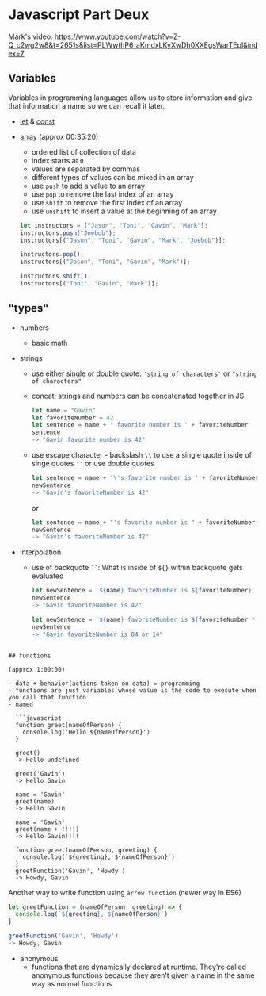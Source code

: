 # Javascript Part Deux

Mark's video: https://www.youtube.com/watch?v=Z-Q_c2wg2w8&t=2651s&list=PLWwthP6_aKmdxLKyXwDh0XXEgsWarTEpI&index=7

## Variables

Variables in programming languages allow us to store information and give that information a name so we can recall it later.

- [let](https://developer.mozilla.org/en-US/docs/Web/JavaScript/Reference/Statements/let) & [const](https://developer.mozilla.org/en-US/docs/Web/JavaScript/Reference/Statements/const)
- [array](https://developer.mozilla.org/en-US/docs/Web/JavaScript/Reference/Global_Objects/Array)
  (approx 00:35:20)

  - ordered list of collection of data
  - index starts at `0`
  - values are separated by commas
  - different types of values can be mixed in an array
  - use `push` to add a value to an array
  - use `pop` to remove the last index of an array
  - use `shift` to remove the first index of an array
  - use `unshift` to insert a value at the beginning of an array

  ```javascript
  let instructors = ["Jason", "Toni", "Gavin", "Mark"];
  instructors.push("Joebob");
  instructors[("Jason", "Toni", "Gavin", "Mark", "Joebob")];

  instructors.pop();
  instructors[("Jason", "Toni", "Gavin", "Mark")];

  instructors.shift();
  instructors[("Toni", "Gavin", "Mark")];
  ```

## "types"

- numbers

  - basic math

- strings

  - use either single or double quote: `'string of characters'` or `"string of characters"`
  - concat: strings and numbers can be concatenated together in JS
    ```javascript
    let name = "Gavin"
    let favoriteNumber = 42
    let sentence = name + ' favorite number is ' + favoriteNumber
    sentence
    -> "Gavin favorite number is 42"
    ```
  - use escape character - backslash `\\` to use a single quote inside of singe quotes `''` or use double quotes

    ```javascript
    let sentence = name + '\'s favorite number is ' + favoriteNumber
    newSentence
    -> "Gavin's favoriteNumber is 42"
    ```

    or

    ```javascript
    let sentence = name + "'s favorite number is " + favoriteNumber
    newSentence
    -> "Gavin's favoriteNumber is 42"
    ```

- interpolation

  - use of backquote ` `` `: What is inside of `${}` within backquote gets evaluated

    ```javascript
    let newSentence = `${name} favoriteNumber is ${favoriteNumber}`
    newSentence
    -> "Gavin favoriteNumber is 42"
    ```

    ```javascript
    let newSentence = `${name} favoriteNumber is ${favoriteNumber * 2} or ${favoriteNumber * 3}`
    newSentence
    -> "Gavin favoriteNumber is 84 or 14"
    ```
```

## functions

(approx 1:00:00)

- data + behavior(actions taken on data) = programming
- functions are just variables whose value is the code to execute when you call that function
- named

  ```javascript
  function greet(nameOfPerson) {
    console.log('Hello ${nameOfPerson}')
  }

  greet()
  -> Hello undefined

  greet('Gavin')
  -> Hello Gavin

  name = 'Gavin'
  greet(name)
  -> Hello Gavin

  name = 'Gavin'
  greet(name + !!!!)
  -> Hello Gavin!!!!

  function greet(nameOfPerson, greeting) {
    console.log(`${greeting}, ${nameOfPerson}`)
  }
  greetFunction('Gavin', 'Howdy')
  -> Howdy, Gavin
  ```

  Another way to write function using `arrow function` (newer way in ES6)

  ```javascript
  let greetFunction = (nameOfPerson, greeting) => {
    console.log(`${greeting}, ${nameOfPerson}`)
  }

  greetFunction('Gavin', 'Howdy')
  -> Howdy, Gavin
  ```

- anonymous
  - functions that are dynamically declared at runtime. They're called anonymous functions because they aren't given a name in the same way as normal functions